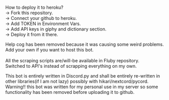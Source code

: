 How to deploy it to heroku?<br />
 -> Fork this repository.<br />
 -> Connect your github to heroku.<br />
 -> Add TOKEN in Environment Vars.<br />
 -> Add API keys in giphy and dictionary section.<br />
 -> Deploy it from it there.<br />

Help cog has been removed because it was causing some weird problems. Add your own if you want to host this bot.<br />
<br />
All the scraping scripts are/will-be available in Fluby repository.<br />
Switched to API's instead of scrapping everything on my own.<br />

This bot is entirely written in Discord.py and shall be entirely re-written in other libraries(if I am not lazy) possibly with hikari/nextcord/pycord.<br />
Warning!! this bot was written for my personal use in my server so some functionality has been removed before uploading it to github.<br />


